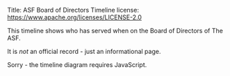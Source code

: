 Title: ASF Board of Directors Timeline
license: https://www.apache.org/licenses/LICENSE-2.0



This timeline shows who has served when on the Board of Directors of The ASF.

It is <em>not</em> an official record - just an informational page.

<noscript>Sorry - the timeline diagram requires JavaScript.</noscript>

<div id="graph" style="width: 100%; height:500em;"></div>

<script src="./scripts/echarts.js"></script>
<script src="./data/directors.js"></script>
<script src="./scripts/directors-timeline.js"></script>
<script type="text/javascript">
  window.asf.directorsTimelineChart(document.getElementById('graph'), window.asf.getDirectorsTimelineData())
</script>

> This data comes from <a href='./data/directors.js'>`./data/directors.js`</a>

